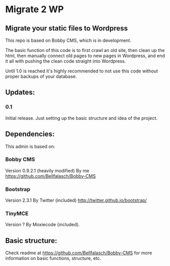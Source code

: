Migrate 2 WP
================

Migrate your static files to Wordpress
------------------

This repo is based on Bobby CMS, which is in development.

The basic function of this code is to first crawl an old site, then clean up the html, then manually connect old pages to new pages in Wordpress, and end it all with pushing the clean code straight into Wordpress.

Until 1.0 is reached it's highly recommended to not use this code without proper backups of your database.


Updates:
----------------

### 0.1
Initial release. Just setting up the basic structure and idea of the project.


Dependencies:
----------------

This admin is based on: 

### Bobby CMS
Version 0.9.2.1 (heavily modified)
By me
https://github.com/Bellfalasch/Bobby-CMS

### Bootstrap
Version 2.3.1
By Twitter (included)
http://twitter.github.io/bootstrap/

### TinyMCE
Version ?
By Moxiecode (included).


Basic structure:
----------------

Check readme at https://github.com/Bellfalasch/Bobby-CMS for more information on basic functions, structure, etc.